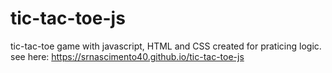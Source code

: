 # tic-tac-toe-js
tic-tac-toe game with javascript, HTML and CSS
created for praticing logic.
<br>
see here:
https://srnascimento40.github.io/tic-tac-toe-js
